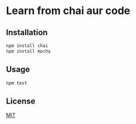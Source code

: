 # Learn from chai aur code

## Installation

```bash
npm install chai
npm install mocha
```

## Usage

```bash
npm test
```

## License

[MIT](https://choosealicense.com/licenses/mit/)
```






